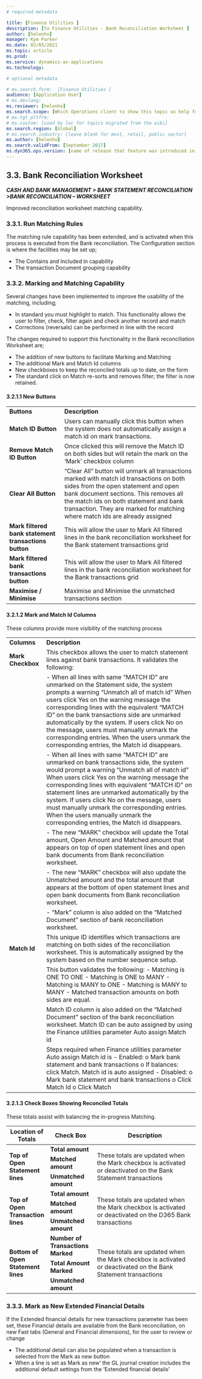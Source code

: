 ```yaml
---
# required metadata

title: [Finance Utilities ]
description: [to Finance Utilities - Bank Reconciliation Worksheet ]
author: [helenho]
manager: Kym Parker
ms.date: 02/03/2021
ms.topic: article
ms.prod: 
ms.service: dynamics-ax-applications
ms.technology: 

# optional metadata

# ms.search.form:  [Finance Utilities ]
audience: [Application User]
# ms.devlang: 
ms.reviewer: [helenho]
ms.search.scope: [Which Operations client to show this topic as help for, to be set by content strategist, see list here: https://microsoft.sharepoint.com/teams/DynDoc/_layouts/15/WopiFrame.aspx?sourcedoc={23419e1c-eb64-42e9-aa9b-79875b428718}&action=edit&wd=target%28Core%20Dynamics%20AX%20CP%20requirements%2Eone%7C4CC185C0%2DEFAA%2D42CD%2D94B9%2D8F2A45E7F61A%2FVersions%20list%20for%20docs%20topics%7CC14BE630%2D5151%2D49D6%2D8305%2D554B5084593C%2F%29]
# ms.tgt_pltfrm: 
# ms.custom: [used by loc for topics migrated from the wiki]
ms.search.region: [Global]
# ms.search.industry: [leave blank for most, retail, public sector]
ms.author: [helenho]
ms.search.validFrom: [September 2017]
ms.dyn365.ops.version: [name of release that feature was introduced in, see list here: https://microsoft.sharepoint.com/teams/DynDoc/_layouts/15/WopiFrame.aspx?sourcedoc={23419e1c-eb64-42e9-aa9b-79875b428718}&action=edit&wd=target%28Core%20Dynamics%20AX%20CP%20requirements%2Eone%7C4CC185C0%2DEFAA%2D42CD%2D94B9%2D8F2A45E7F61A%2FVersions%20list%20for%20docs%20topics%7CC14BE630%2D5151%2D49D6%2D8305%2D554B5084593C%2F%29]
---
```


## 3.3.	Bank Reconciliation Worksheet

***<span style="font-variant:small-caps;"> CASH AND BANK MANAGEMENT  &gt;
BANK STATEMENT RECONCILIATION  &gt;BANK RECONCILIATION – WORKSHEET  </span>***

Improved reconciliation worksheet matching capability.

### 3.3.1.	Run Matching Rules
The matching rule capability has been extended, and is activated when this process is executed from the Bank reconciliation. The Configuration section is where the facilities may be set up;
- The Contains and Included in capability
- The transaction Document grouping capability

### 3.3.2.	Marking and Matching Capability
Several changes have been implemented to improve the usability of the matching, including;
-	In standard you must highlight to match. This functionality allows the user to filter, check, filter again and check another record and match
-	Corrections (reversals) can be performed in line with the record

The changes required to support this functionality in the Bank reconciliation Worksheet are;
-	The addition of new buttons to facilitate Marking and Matching 
-	The additional Mark and Match Id columns
-	New checkboxes to keep the reconciled totals up to date, on the form
-	The standard click on Match re-sorts and removes filter; the filter is now retained.

#### 3.2.1.1	New Buttons

<table>
    <tr>
                 <td>  <b> Buttons </b> </td> 
                 <td>  <b> Description </b> </td>         
   </tr>   
    <tr>
       <td> <b> Match ID Button </b></td>    
       <td> Users can manually click this button when the system does not automatically assign a match id on mark transactions. </td> 	   
    </tr> 
    <tr>
       <td> <b> Remove Match ID Button </b></td>    
       <td> Once clicked this will remove the Match ID on both sides but will retain the mark on the ‘Mark’ checkbox column </td> 	   
    </tr>  
    <tr>
       <td> <b> Clear All Button </b></td>    
       <td> “Clear All” button will unmark all transactions marked with match id transactions on both sides from the open statement and open bank document sections.
            This removes all the match ids on both statement and bank transaction. They are marked for matching where match ids are already assigned
        </td> 	   
    </tr> 
    <tr>
       <td> <b> Mark filtered bank statement transactions button  </b></td>    
       <td> This will allow the user to Mark All filtered lines in the bank reconciliation worksheet for the Bank statement transactions grid </td> 	   
    </tr> 
    <tr>
       <td> <b> Mark filtered bank transactions button  </b></td>    
       <td> This will allow the user to Mark All filtered lines in the bank reconciliation worksheet for the Bank transactions grid </td> 	   
    </tr> 
    <tr>
       <td> <b> Maximise / Minimise </b></td>    
       <td> Maximise and Minimise the unmatched transactions section </td> 	   
    </tr> 
</table>

#### 3.2.1.2	Mark and Match Id Columns
These columns provide more visibility of the matching process 

<table>
    <tr>
                 <td>  <b> Columns </b> </td> 
                 <td>  <b> Description </b> </td>         
   </tr>   
    <tr>
       <td> <b> Mark Checkbox </b></td>    
       <td> This checkbox allows the user to match statement lines against bank transactions. It validates the following: </td> 	   
    </tr> 
     <tr>
       <td> <b>  </b></td>    
       <td> -	When all lines with same “MATCH ID” are unmarked on the Statement side, the system prompts a warning “Unmatch all of match id” When users click Yes on the warning message the corresponding lines with the equivalent “MATCH ID” on the bank transactions side are unmarked automatically by the system. If users click No on the message, users must manually unmark the corresponding entries. When the users unmark the corresponding entries, the Match id disappears. </td> 	   
    </tr> 
    <tr>
       <td> <b>  </b></td>    
       <td> - When all lines with same “MATCH ID” are unmarked on bank transactions side, the system would prompt a warning “Unmatch all of match id” When users click Yes on the warning message the corresponding lines with equivalent “MATCH ID” on statement lines are unmarked automatically by the system. If users click No on the message, users must manually unmark the corresponding entries. When the users manually unmark the corresponding entries, the Match id disappears. </td> 	   
    </tr> 
      <tr>
       <td> <b>  </b></td>    
       <td> -	The new “MARK” checkbox will update the Total amount, Open Amount and Matched amount that appears on top of open statement lines and open bank documents from Bank reconciliation worksheet.  </td> 	   
    </tr> 
    <tr>
       <td> <b>  </b></td>    
       <td> -	The new “MARK” checkbox will also update the Unmatched amount and the total amount that appears at the bottom of open statement lines and open bank documents from Bank reconciliation worksheet.  </td> 	   
    </tr> 
     <tr>
       <td> <b>  </b></td>    
       <td> - “Mark” column is also added on the “Matched Document” section of bank reconciliation worksheet. </td> 	   
    </tr> 
    <tr>
       <td> <b> Match Id </b></td>    
       <td> This unique ID identifies which transactions are matching on both sides of the reconciliation worksheet. This is automatically assigned by the system based on the number sequence setup. </td> 	   
    </tr>            
    <tr>
       <td> <b>  </b></td>    
       <td>  This button validates the following:
              -	Matching is ONE TO ONE
              -	Matching is ONE to MANY
              -	Matching is MANY to ONE
              -	Matching is MANY to MANY
              -	Matched transaction amounts on both sides are equal.
      </td> 	   
    </tr>   
    <tr>
       <td> <b>  </b></td>    
       <td> Match ID column is also added on the “Matched Document” section of the bank reconciliation worksheet.
            Match ID can be auto assigned by using the Finance utilities parameter Auto assign Match id
        </td> 	   
    </tr> 
      <tr>
       <td> <b>  </b></td>    
       <td> Steps required when Finance utilities parameter Auto assign Match id is
            -	Enabled:
                o	Mark bank statement and bank transactions
                o	If balances: click Match. Match id is auto assigned
            -	Disabled:
                o	Mark bank statement and bank transactions
                o	Click Match Id
                o	Click Match
      </td> 	   
    </tr> 
</table>

#### 3.2.1.3	Check Boxes Showing Reconciled Totals

These totals assist with balancing the in-progress Matching.

<table style="width: 100%">
    <tr>
          <th WIDTH="15%" > <b> Location of Totals </b>  </th>
          <th WIDTH="25%"> <b> Check Box </b> </th>
          <th WIDTH="60%"> <b> Description </b> </th>  
   </tr> 
   <tbody>
   <tr rowspan = "3">
        <td rowspan = "3"> <b> Top of Open Statement lines </b></td>    
        <td colWidth= "2" > <b> Total amount </b> </td> 	   
        <td rowspan = "3"> These totals are updated when the Mark checkbox is activated or deactivated on the Bank Statement transactions </td>
    </tr> 
    <tr>
       <td> <b> Matched amount </b></td>      	   
    </tr>    
    <tr>
       <td> <b> Unmatched amount  </b></td>     	   
    </tr> 
    <tr rowspan = "3">
        <td rowspan = "3"> <b>Top of Open Transaction lines </b></td>    
        <td colWidth= "2" > <b>Total amount</b> </td> 	   
        <td rowspan = "3"> These totals are updated when the Mark checkbox is activated or deactivated on the D365 Bank transactions</td>
    </tr> 
    <tr>
       <td> <b> Matched amount </b></td>      	   
    </tr>    
    <tr>
       <td> <b> Unmatched amount </b></td>     	   
    </tr>  
    <tr rowspan = "3">
        <td rowspan = "3"> <b>Bottom of Open Statement lines </b></td>    
        <td colWidth= "2" > <b>Number of Transactions Marked</b> </td> 	   
        <td rowspan = "3"> These totals are updated when the Mark checkbox is activated or deactivated on the Bank Statement transactions</td>
    </tr> 
    <tr>
       <td> <b> Total Amount Marked </b></td>      	   
    </tr>    
    <tr>
       <td> <b> Unmatched amount </b></td>     	   
    </tr>  
    </tbody>
</table>

### 3.3.3.	Mark as New Extended Financial Details

If the Extended financial details for new transactions parameter has been set, these Financial details are available from the Bank reconciliation, on new Fast tabs (General and Financial dimensions), for the user to review or change
-	The additional detail can also be populated when a transaction is selected from the Mark as new button
-	When a line is set as Mark as new’ the GL journal creation includes the additional default settings from the ‘Extended financial details’


